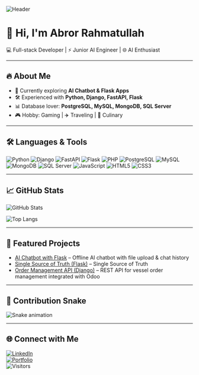 <!-- Banner -->
![Header](https://i.ibb.co/4ZhR3sc/github-banner.png)

# 👋 Hi, I'm Abror Rahmatullah  

💻 Full-stack Developer | ⚡ Junior AI Engineer | 🌐 AI Enthusiast  

---

## 🔥 About Me
- 🌱 Currently exploring **AI Chatbot & Flask Apps**
- 🛠️ Experienced with **Python, Django, FastAPI, Flask**
- 📊 Database lover: **PostgreSQL, MySQL, MongoDB, SQL Server**
- 🎮 Hobby: Gaming | ✈️ Traveling | 🍜 Culinary  

---

## 🛠️ Languages & Tools
![Python](https://img.shields.io/badge/Python-3776AB?logo=python&logoColor=white)
![Django](https://img.shields.io/badge/Django-092E20?logo=django&logoColor=white)
![FastAPI](https://img.shields.io/badge/FastAPI-009688?logo=fastapi&logoColor=white)
![Flask](https://img.shields.io/badge/Flask-000000?logo=flask&logoColor=white)
![PHP](https://img.shields.io/badge/PHP-777BB4?logo=php&logoColor=white)
![PostgreSQL](https://img.shields.io/badge/PostgreSQL-316192?logo=postgresql&logoColor=white)
![MySQL](https://img.shields.io/badge/MySQL-4479A1?logo=mysql&logoColor=white)
![MongoDB](https://img.shields.io/badge/MongoDB-4EA94B?logo=mongodb&logoColor=white)
![SQL Server](https://img.shields.io/badge/SQL%20Server-CC2927?logo=microsoftsqlserver&logoColor=white)
![JavaScript](https://img.shields.io/badge/JavaScript-F7DF1E?logo=javascript&logoColor=black)
![HTML5](https://img.shields.io/badge/HTML5-E34F26?logo=html5&logoColor=white)
![CSS3](https://img.shields.io/badge/CSS3-1572B6?logo=css3&logoColor=white)

---

## 📈 GitHub Stats
![GitHub Stats](https://github-readme-stats.vercel.app/api?username=abrorrahmatullah&show_icons=true&theme=radical)

![Top Langs](https://github-readme-stats.vercel.app/api/top-langs/?username=abrorrahmatullah&layout=compact&theme=radical)

---

## 🚀 Featured Projects
- [AI Chatbot with Flask](https://github.com/abrorrahmatullah/ai-chatbot-flask) – Offline AI chatbot with file upload & chat history
- [Single Source of Truth (Flask)](https://github.com/AbrorRahmatullah/single-source-of-truth) – Single Source of Truth
- [Order Management API (Django)](https://github.com/abrorrahmatullah/order-management-api) – REST API for vessel order management integrated with Odoo  

---

## 🐍 Contribution Snake
![Snake animation](https://github.com/abrorrahmatullah/abrorrahmatullah/blob/output/github-contribution-grid-snake.svg)

---

## 🌐 Connect with Me
[![LinkedIn](https://img.shields.io/badge/LinkedIn-blue?logo=linkedin&logoColor=white)](https://linkedin.com/in/yourprofile)  
[![Portfolio](https://img.shields.io/badge/Portfolio-%23000000.svg?logo=firefox&logoColor=white)](https://your-portfolio.com)  
![Visitors](https://visitor-badge.laobi.icu/badge?page_id=abrorrahmatullah)
